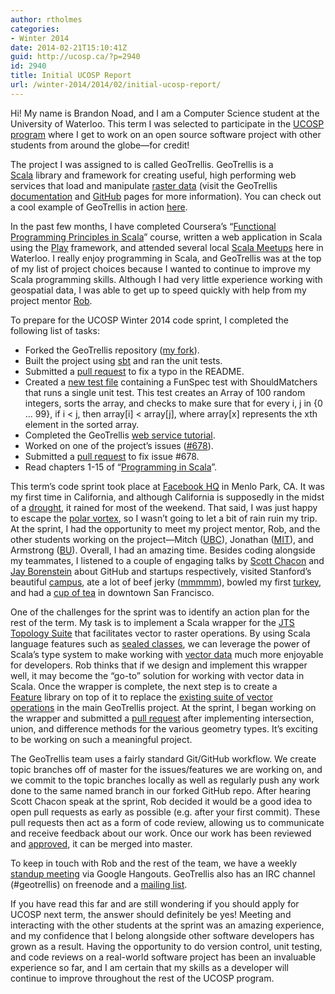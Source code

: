```yaml
---
author: rtholmes
categories:
- Winter 2014
date: 2014-02-21T15:10:41Z
guid: http://ucosp.ca/?p=2940
id: 2940
title: Initial UCOSP Report
url: /winter-2014/2014/02/initial-ucosp-report/
---
```


<p class="c5">
  <span>Hi! My name is Brandon Noad, and I am a Computer Science student at the University of Waterloo. This term I was selected to participate in the </span><span class="c0"><a class="c1" href="http://ucosp.ca/">UCOSP program</a></span><span> where I get to work on an open source software project with other students from around the globe—for credit!</span>
</p>

<p class="c6 c5">
  The project I was assigned to is called GeoTrellis. GeoTrellis is a <span class="c0"><a class="c1" href="http://www.scala-lang.org/">Scala</a></span> library and framework for creating useful, high performing web services that load and manipulate <span class="c0"><a class="c1" href="http://geotrellis.github.io/glossary/#raster_data">raster data</a></span> (visit the GeoTrellis <span class="c0"><a class="c1" href="http://geotrellis.github.io/index.html">documentation</a></span> and <span class="c0"><a class="c1" href="https://github.com/geotrellis/geotrellis">GitHub</a></span> pages for more information). You can check out a cool example of GeoTrellis in action <span class="c0"><a class="c1" href="http://demo.geotrellis.com/chatta/">here</a></span>.
</p>

<p class="c6 c5">
  In the past few months, I have completed Coursera’s “<span class="c0"><a class="c1" href="https://www.coursera.org/course/progfun">Functional Programming Principles in Scala</a></span>” course, written a web application in Scala using the <span class="c0"><a class="c1" href="http://www.playframework.com/">Play</a></span> framework, and attended several local <span class="c0"><a class="c1" href="http://www.meetup.com/WaterlooScala/">Scala Meetups</a></span> here in Waterloo. I really enjoy programming in Scala, and GeoTrellis was at the top of my list of project choices because I wanted to continue to improve my Scala programming skills. Although I had very little experience working with geospatial data, I was able to get up to speed quickly with help from my project mentor <span class="c0"><a class="c1" href="https://github.com/lossyrob">Rob</a></span>.
</p>

<p class="c6 c5">
  To prepare for the UCOSP Winter 2014 code sprint, I completed the following list of tasks:
</p>

<ul class="c7 lst-kix_ylhsgqvhxe5q-0 start">
  <li class="c2">
    <span>Forked the GeoTrellis repository (</span><span class="c0"><a class="c1" href="https://github.com/BrandonNoad/geotrellis">my fork</a></span><span>).</span>
  </li>
  <li class="c2">
    <span>Built the project using </span><span class="c0"><a class="c1" href="http://www.scala-sbt.org/">sbt</a></span><span> and ran the unit tests.</span>
  </li>
  <li class="c2">
    <span>Submitted a </span><span class="c0"><a class="c1" href="https://github.com/geotrellis/geotrellis/pull/700">pull request</a></span><span> to fix a typo in the README.</span>
  </li>
  <li class="c2">
    <span>Created a </span><span class="c0"><a class="c1" href="https://github.com/BrandonNoad/geotrellis/blob/GeoTrellis-Assignment/src/test/scala/geotrellis/GeoTrellisAssignment.scala">new test file</a></span><span> containing a FunSpec test with ShouldMatchers that runs a single unit test. This test creates an Array of 100 random integers, sorts the array, and checks to make sure that for every i, j in {0 &#8230; 99}, if i < j, then array[i] < array[j], where array[x] represents the xth element in the sorted array.</span>
  </li>
  <li class="c2">
    <span>Completed the GeoTrellis </span><span class="c0"><a class="c1" href="http://geotrellis.github.io/tutorials/webservice.html">web service tutorial</a></span><span>.</span>
  </li>
  <li class="c2">
    <span>Worked on one of the project’s issues (</span><span class="c0"><a class="c1" href="https://github.com/geotrellis/geotrellis/issues/678">#678</a></span><span>).</span>
  </li>
  <li class="c2">
    <span>Submitted a </span><span class="c0"><a class="c1" href="https://github.com/geotrellis/geotrellis/pull/729">pull request</a></span><span> to fix issue #678.</span>
  </li>
  <li class="c2 c8">
    <span>Read chapters 1-15 of “</span><span class="c0"><a class="c1" href="http://www.artima.com/pins1ed/">Programming in Scala</a></span><span>”.</span>
  </li>
</ul>

<p class="c3 c6">
  This term’s code sprint took place at <span class="c0"><a class="c1" href="https://www.facebook.com/pages/Facebook-HQ/166793820034304">Facebook HQ</a></span> in Menlo Park, CA. It was my first time in California, and although California is supposedly in the midst of a <span class="c0"><a class="c1" href="http://www.news10.net/story/news/local/2014/02/10/obama-to-visit-drought-stricken-california/5377073/">drought</a></span>, it rained for most of the weekend. That said, I was just happy to escape the <span class="c0"><a class="c1" href="http://globalnews.ca/news/1100134/polar-vortex-refuses-to-leave/">polar vortex</a></span>, so I wasn’t going to let a bit of rain ruin my trip. At the sprint, I had the opportunity to meet my project mentor, Rob, and the other students working on the project—Mitch (<span class="c0"><a class="c1" href="http://www.ubc.ca/">UBC</a></span>), Jonathan (<span class="c0"><a class="c1" href="http://web.mit.edu/">MIT</a></span>), and Armstrong (<span class="c0"><a class="c1" href="http://www.ubishops.ca/index.html">BU</a></span>). Overall, I had an amazing time. Besides coding alongside my teammates, I listened to a couple of engaging talks by <span class="c0"><a class="c1" href="http://scottchacon.com/about.html">Scott Chacon</a></span> and <span class="c0"><a class="c1" href="http://cs210.stanford.edu/about.html">Jay Borenstein</a></span> about GitHub and startups respectively, visited Stanford’s beautiful <span class="c0"><a class="c1" href="http://www.stanford.edu/dept/visitorinfo/tours/virtual/">campus</a></span>, ate a lot of beef jerky (<span class="c0"><a class="c1" href="http://goldenvalleynatural.com/beef/natural-beef-jerky-black-pepper.html">mmmmm</a></span>), bowled my first <span class="c0"><a class="c1" href="http://www.bowlluckystrike.com/three-strikes-turkey-origin">turkey</a></span>, and had a <span class="c0"><a class="c1" href="http://www.samovarlife.com/">cup of tea</a></span> in downtown San Francisco.
</p>

<p class="c3 c6">
  One of the challenges for the sprint was to identify an action plan for the rest of the term. My task is to implement a Scala wrapper for the <span class="c0"><a class="c1" href="http://www.vividsolutions.com/jts/jtshome.htm">JTS Topology Suite</a></span> that facilitates vector to raster operations. By using Scala language features such as <span class="c0"><a class="c1" href="http://www.scala-lang.org/old/node/123">sealed classes</a></span>, we can leverage the power of Scala’s type system to make working with <span class="c0"><a class="c1" href="http://geotrellis.github.io/glossary/">vector data</a></span> much more enjoyable for developers. Rob thinks that if we design and implement this wrapper well, it may become the “go-to” solution for working with vector data in Scala. Once the wrapper is complete, the next step is to create a <span class="c0"><a class="c1" href="http://geojson.org/geojson-spec.html#feature-objects">Feature</a></span> library on top of it to replace the <span class="c0"><a class="c1" href="http://geotrellis.github.io/overviews/vector.html">existing suite of vector operations</a></span> in the main GeoTrellis project. At the sprint, I began working on the wrapper and submitted a <span class="c0"><a class="c1" href="https://github.com/geotrellis/geotrellis/pull/734">pull request</a></span> after implementing intersection, union, and difference methods for the various geometry types. It’s exciting to be working on such a meaningful project.
</p>

<p class="c3 c6">
  The GeoTrellis team uses a fairly standard Git/GitHub workflow. We create topic branches off of master for the issues/features we are working on, and we commit to the topic branches locally as well as regularly push any work done to the same named branch in our forked GitHub repo. After hearing Scott Chacon speak at the sprint, Rob decided it would be a good idea to open pull requests as early as possible (e.g. after your first commit). These pull requests then act as a form of code review, allowing us to communicate and receive feedback about our work. Once our work has been reviewed and <span class="c0"><a class="c1" href="http://shipitsquirrel.github.io/">approved</a></span>, it can be merged into master.
</p>

<p class="c3 c6">
  To keep in touch with Rob and the rest of the team, we have a weekly <span class="c0"><a class="c1" href="http://www.extremeprogramming.org/rules/standupmeeting.html">standup meeting</a></span> via Google Hangouts. GeoTrellis also has an IRC channel (#geotrellis) on freenode and a <span class="c0"><a class="c1" href="https://groups.google.com/group/geotrellis-user">mailing list</a></span>.
</p>

<p class="c3 c6">
  If you have read this far and are still wondering if you should apply for UCOSP next term, the answer should definitely be yes! Meeting and interacting with the other students at the sprint was an amazing experience, and my confidence that I belong alongside other software developers has grown as a result. Having the opportunity to do version control, unit testing, and code reviews on a real-world software project has been an invaluable experience so far, and I am certain that my skills as a developer will continue to improve throughout the rest of the UCOSP program.
</p>